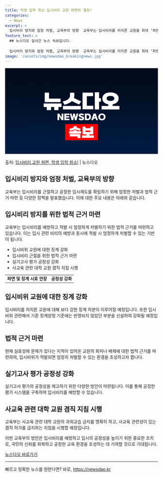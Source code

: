 ```yaml
---
title: 학생 입학 취소 입시비리 교원 파면의 결정!
categories:
  - News
excerpt: >
  입시비리 방지와 엄정 처벌, 교육부의 방향  교육부는 입시비리를 저지른 교원을 최대 ‘파면’하고 회피·배제 …
feature_text: >
  ## 뉴스다오 실시간 뉴스 속보입니다.

  입시비리 방지와 엄정 처벌, 교육부의 방향  교육부는 입시비리를 저지른 교원을 최대 ‘파면’하고 회피·배제 …
image: '/assets/img/newsdao_breakingnews.jpg'
---
```


![뉴스다오 속보](/assets/img/newsdao_breakingnews.jpg)

<p>출처: <a href="https://newsdao.kr/4297" rel="dofollow">입시비리 교원 파면, 학생 입학 취소!</a> | 뉴스다오</p>

<h2 data-ke-size="size26">입시비리 방지와 엄정 처벌, 교육부의 방향</h2>
<p data-ke-size="size16">교육부는 입시비리를 근절하고 공정한 입시제도를 확립하기 위해 엄정한 처벌과 법적 근거 마련 등 다양한 정책을 발표했습니다. 이에 대한 주요 내용은 아래와 같습니다.</p>

<h2 data-ke-size="size24">입시비리 방지를 위한 법적 근거 마련</h2>
<p data-ke-size="size16">교육부는 입시비리를 예방하고 적발 시 엄정하게 처벌하기 위한 법적 근거를 마련하고 있습니다. 이는 입시 관련 비리의 예방과 동시에 적발 시 엄정하게 처벌할 수 있는 기반이 됩니다.</p>
<ul>
  <li>입시비위 교원에 대한 징계 강화</li>
  <li>입시비리 근절을 위한 법적 근거 마련</li>
  <li>실기고사 평가 공정성 강화</li>
  <li>사교육 관련 대학 교원 겸직 지침 시행</li>
</ul>
<table>
  <tr>
    <td style="text-align: center; height: 17px;"><b>파면 및 징계 시효 연장</b></td>
    <td style="text-align: center; height: 17px;"><b>공정성 강화</b></td>
  </tr>
</table>

<h2 data-ke-size="size24">입시비위 교원에 대한 징계 강화</h2>
<p data-ke-size="size16">입시비리를 저지른 교원에 대해 보다 강한 징계 처분이 이루어질 예정입니다. 또한 입시비위 관련해서 기존 징계양정 기준에는 반영되지 않았던 부분을 신설하여 강화될 예정입니다.</p>

<h2 data-ke-size="size24">법적 근거 마련</h2>
<p data-ke-size="size16">현재 실효성에 문제가 있다는 지적이 있어온 교원의 회피나 배제에 대한 법적 근거를 마련하여, 입시비위가 적발되면 엄정히 처벌할 수 있는 환경을 조성하고자 합니다.</p>

<h2 data-ke-size="size24">실기고사 평가 공정성 강화</h2>
<p data-ke-size="size16">실기고사 평가의 공정성을 제고하기 위한 다양한 방안이 마련됩니다. 이를 통해 공정한 평가 시스템을 구축하여 입시비리를 예방할 수 있습니다.</p>

<h2 data-ke-size="size24">사교육 관련 대학 교원 겸직 지침 시행</h2>
<p data-ke-size="size16">교육부는 사교육 관련 대학 교원의 과외교습 금지를 명확히 하고, 사교육 관련성이 있는 겸직 허가를 금지하는 지침을 시행할 예정입니다.</p>

<p data-ke-size="size16">이번 교육부의 방안은 입시비리를 예방하고 입시의 공정성을 높이기 위한 중요한 조치로, 국민의 신뢰를 회복하고 공정한 교육 환경을 조성하는 데 기여할 것으로 기대됩니다.</p>
  <a href="https://newsdao.kr/4297">뉴스다오 바로가기</a>
<hr> 

빠르고 정확한 뉴스를 원한다면? 바로, <a href="https://newsdao.kr" rel="dofollow">https://newsdao.kr</a>



